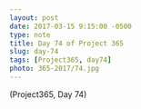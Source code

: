 ```yaml
---
layout: post
date: 2017-03-15 9:15:00 -0500
type: note
title: Day 74 of Project 365
slug: day-74
tags: [Project365, day74]
photo: 365-2017/74.jpg
---
```

(Project365, Day 74)